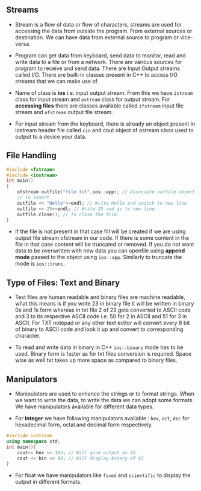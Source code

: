 ## Streams

- Stream is a flow of data or flow of characters, streams are used for accessing the data from outside the program. From external sources or destination. We can have data from external source to program or vice-versa.

- Program can get data from keyboard, send data to monitor, read and write data to a file or from a network. There are various sources for program to receive and send data. There are Input Output streams called I/O. There are built-in classes present in C++ to access I/O streams that we can make use of. 

- Name of class is **ios** i.e. input output stream. From this we have `istream` class for input stream and `ostream` class for output stream. For **accessing files** there are classes available called `ifstream` input file stream and `ofstream` output file stream.

- For input stream from the keyboard, there is already an object present in iostream header file called `cin` and cout object of ostream class used to output to a device your data.

## File Handling

```cpp
#include <fstream>
#include <iostream>
int main()
{
    ofstream outfile("file.txt",ios::app); // Associate outfile object with the file passed to it. What we write to outfile object gets associated with the file.    
    // To insert
    outfile << "Hello"<<endl; // Write Hello and switch to new line
    outfile << 25<<endl; // Write 25 and go to new line.
    outfile.close(); // To close the file.
}
```

- If the file is not present in that case fill will be created if we are using output file stream ofstream in our code. If there is some content in the file in that case content will be truncated or removed. If you do not want data to be overwritten with new data you can openfile using **append mode** passed to the object using `ios::app`. Similarly to truncate the mode is `ios::trunc`.

## Type of Files: Text and Binary

- Text files are human readable and binary files are machine readable, what this means is if you write 23 in binary file it will be written in binary 0s and 1s form whereas in txt file 2 of 23 gets converted to ASCII code and 3 to its respective ASCII code i.e. 50 for 2 in ASCII and 51 for 3 in ASCII. For TXT notepad or any other text editor will convert every 8 bit of binary to ASCII code and look it up and convert to corresponding character. 

- To read and write data in binary in C++ `ios::binary` mode has to be used. Binary form is faster as for txt files conversion is required. Space wise as well txt takes up more space as compared to binary files.

## Manipulators

- Manipulators are used to enhance the strings or to format strings. When we want to write the data, to write the data we can adopt some formats. We have manipulators available for different data types.

- For **integer** we have following manipulators available : `hex`, `oct`, `dec` for hexadecimal form, octal and decimal form respectively.

```cpp
#include iostream
using namespace std;
int main(){
    cout<< hex << 163; // Will give output as A3
    cout << bin << 43; // Will display binary of 43
}
```

- For float we have manipulators like  `fixed` and `scientific` to display the output in different formats.